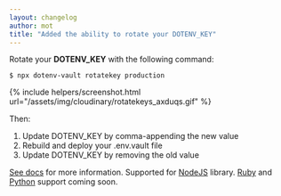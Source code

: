 ```yaml
---
layout: changelog
author: mot
title: "Added the ability to rotate your DOTENV_KEY"
---
```


Rotate your <strong>DOTENV_KEY</strong> with the following command:

```
$ npx dotenv-vault rotatekey production
```

{% include helpers/screenshot.html url="/assets/img/cloudinary/rotatekeys_axduqs.gif" %}

Then:

1. Update DOTENV_KEY by comma-appending the new value
2. Rebuild and deploy your .env.vault file
3. Update DOTENV_KEY by removing the old value

[See docs](/docs/dotenv-vault/rotatekey) for more information. Supported for [NodeJS](https://github.com/motdotla/dotenv) library. [Ruby](https://github.com/dotenv-org/dotenv-vault-ruby) and [Python](https://github.com/dotenv-org/dotenv-vault-python) support coming soon.
